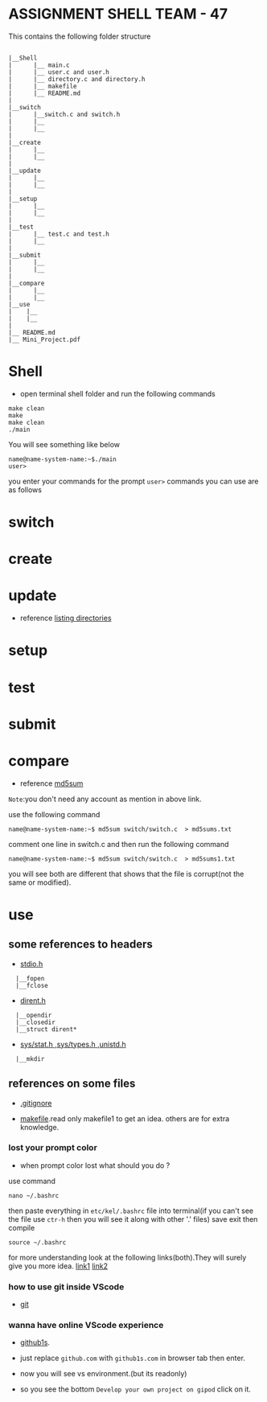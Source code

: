 # ASSIGNMENT SHELL TEAM - 47

This contains the following folder structure

```

|__Shell
|      |__ main.c
|      |__ user.c and user.h
|      |__ directory.c and directory.h
|      |__ makefile
|      |__ README.md
|
|__switch
|      |__switch.c and switch.h
|      |__
|      |__
|
|__create
|      |__
|      |__
|
|__update
|      |__
|      |__
|
|__setup
|      |__
|      |__
|
|__test
|      |__ test.c and test.h
|      |__
|
|__submit
|      |__
|      |__
|
|__compare
|      |__
|      |__
|__use
|    |__
|    |__
|
|__ README.md
|__ Mini_Project.pdf

```

# Shell
- open terminal shell folder and run the following commands
```
make clean
make 
make clean
./main
```
You will see something like below

```
name@name-system-name:~$./main
user>
```
you enter your commands for the prompt `user>`
commands you can use are as follows

# switch

# create 

# update

- reference [listing directories](https://www.youtube.com/watch?v=j9yL30R6npk)

# setup

# test 

# submit

# compare

- reference [md5sum](https://www.a2hosting.in/kb/developer-corner/linux/working-with-file-checksums)

`Note`:you don't need any account as mention in above link.

use the following command

```
name@name-system-name:~$ md5sum switch/switch.c  > md5sums.txt

```
comment one line in switch.c and then run the following command

```
name@name-system-name:~$ md5sum switch/switch.c  > md5sums1.txt

```
you will see both are different that shows that the file is corrupt(not the same or modified).

# use

## some references to headers


- [stdio.h](https://en.wikipedia.org/wiki/C_file_input/output) 
```
  |__fopen
  |__fclose
```
- [dirent.h](https://en.wikibooks.org/wiki/C_Programming/POSIX_Reference/dirent.h)

```
  |__opendir
  |__closedir
  |__struct dirent*
```
- [sys/stat.h ,sys/types.h ,unistd.h]()

```
  |__mkdir
```
## references on some files
- [.gitignore](https://www.pluralsight.com/guides/how-to-use-gitignore-file)

- [makefile](https://www.cs.colby.edu/maxwell/courses/tutorials/maketutor/).read only makefile1 to get an idea. others are for extra knowledge.

### lost your prompt color
- when prompt color lost what should you do ?

use command

```
nano ~/.bashrc
```
then paste everything in `etc/kel/.bashrc` file into terminal(if you can't see the file use `ctr-h` then you will see it along with other '.' files)
save exit
then compile
```
source ~/.bashrc
```
for more understanding look at the following links(both).They will surely give you more idea.
[link1](https://askubuntu.com/questions/404424/how-do-i-restore-bashrc-to-its-default)
[link2](https://linuxhostsupport.com/blog/how-to-change-the-color-of-your-linux-prompt/)

### how to use git inside VScode

- [git](https://www.youtube.com/watch?v=F2DBSH2VoHQ)

### wanna have online VScode experience

- [github1s](https://github1s.com/).

- just replace `github.com` with `github1s.com` in browser tab then enter.
- now you will see vs environment.(but its readonly)
- so you see the bottom `Develop your own project on gipod`  click on it.
